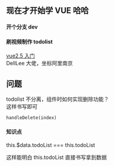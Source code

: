 ## 现在才开始学 VUE 哈哈

#### 开个分支 dev

#### 刷视频制作 todolist

[vue2.5 入门](https://www.imooc.com/learn/980)  
DellLee 大佬，坐标阿里南京

## 问题

todolist 不分离，组件时如何实现删除功能？  
这样书写即可

```
handleDelete(index)
```

#### 知识点

this.\$data.todoList === this.todoList

这样能明白 this.todoList 直接书写拿到数据
